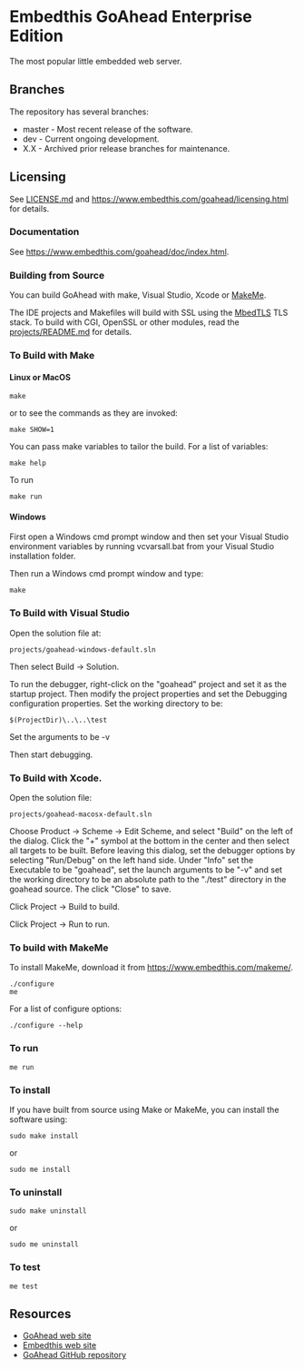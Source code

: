 Embedthis GoAhead Enterprise Edition
===

The most popular little embedded web server.

Branches
---
The repository has several branches:

* master - Most recent release of the software.
* dev - Current ongoing development.
* X.X - Archived prior release branches for maintenance.

Licensing
---
See [LICENSE.md](LICENSE.md) and https://www.embedthis.com/goahead/licensing.html for details.

### Documentation

  See https://www.embedthis.com/goahead/doc/index.html.

### Building from Source

You can build GoAhead with make, Visual Studio, Xcode or [MakeMe](https://www.embedthis.com/makeme/).

The IDE projects and Makefiles will build with SSL using the [MbedTLS](https://github.com/ARMmbed/mbedtls) TLS stack. To build with CGI, OpenSSL or other modules, read the [projects/README.md](projects/README.md) for details.

### To Build with Make

#### Linux or MacOS

    make

or to see the commands as they are invoked:

    make SHOW=1

You can pass make variables to tailor the build. For a list of variables:

	make help

To run

	make run

#### Windows

First open a Windows cmd prompt window and then set your Visual Studio environment variables by running vcvarsall.bat from your Visual Studio installation folder.

Then run a Windows cmd prompt window and type:

    make

### To Build with Visual Studio

Open the solution file at:

    projects/goahead-windows-default.sln

Then select Build -> Solution.

To run the debugger, right-click on the "goahead" project and set it as the startup project. Then modify the project properties and set the Debugging configuration properties. Set the working directory to be:

    $(ProjectDir)\..\..\test

Set the arguments to be
    -v

Then start debugging.

### To Build with Xcode.

Open the solution file:

    projects/goahead-macosx-default.sln

Choose Product -> Scheme -> Edit Scheme, and select "Build" on the left of the dialog. Click the "+" symbol at the bottom in the center and then select all targets to be built. Before leaving this dialog, set the debugger options by selecting "Run/Debug" on the left hand side. Under "Info" set the Executable to be "goahead", set the launch arguments to be "-v" and set the working directory to be an absolute path to the "./test" directory in the goahead source. The click "Close" to save.

Click Project -> Build to build.

Click Project -> Run to run.

### To build with MakeMe

To install MakeMe, download it from https://www.embedthis.com/makeme/.

    ./configure
    me

For a list of configure options:

	./configure --help

### To run

    me run

### To install

If you have built from source using Make or MakeMe, you can install the software using:


    sudo make install

or

    sudo me install

### To uninstall

    sudo make uninstall

or

    sudo me uninstall

### To test

    me test

Resources
---
  - [GoAhead web site](https://www.embedthis.com/goahead/)
  - [Embedthis web site](https://www.embedthis.com/)
  - [GoAhead GitHub repository](http://github.com/embedthis/goahead)
